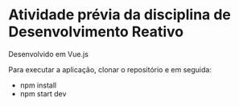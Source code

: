# Atividade prévia da disciplina de Desenvolvimento Reativo

Desenvolvido em Vue.js

Para executar a aplicação, clonar o repositório e em seguida:
- npm install
- npm start dev
